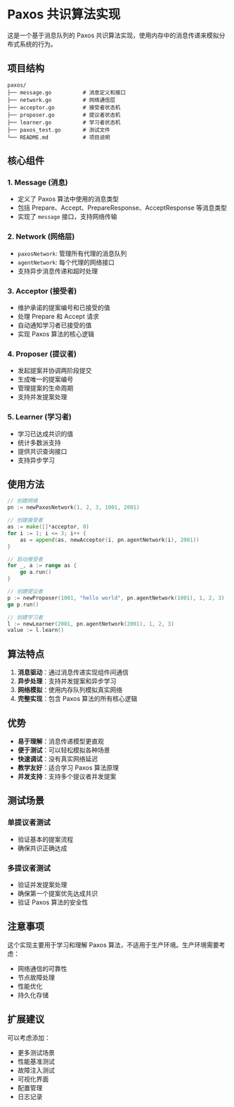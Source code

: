 # Paxos 共识算法实现

这是一个基于消息队列的 Paxos 共识算法实现，使用内存中的消息传递来模拟分布式系统的行为。

## 项目结构

```
paxos/
├── message.go          # 消息定义和接口
├── network.go          # 网络通信层
├── acceptor.go         # 接受者状态机
├── proposer.go         # 提议者状态机
├── learner.go          # 学习者状态机
├── paxos_test.go       # 测试文件
└── README.md           # 项目说明
```

## 核心组件

### 1. Message (消息)
- 定义了 Paxos 算法中使用的消息类型
- 包括 Prepare、Accept、PrepareResponse、AcceptResponse 等消息类型
- 实现了 `message` 接口，支持网络传输

### 2. Network (网络层)
- `paxosNetwork`: 管理所有代理的消息队列
- `agentNetwork`: 每个代理的网络接口
- 支持异步消息传递和超时处理

### 3. Acceptor (接受者)
- 维护承诺的提案编号和已接受的值
- 处理 Prepare 和 Accept 请求
- 自动通知学习者已接受的值
- 实现 Paxos 算法的核心逻辑

### 4. Proposer (提议者)
- 发起提案并协调两阶段提交
- 生成唯一的提案编号
- 管理提案的生命周期
- 支持并发提案处理

### 5. Learner (学习者)
- 学习已达成共识的值
- 统计多数派支持
- 提供共识查询接口
- 支持异步学习

## 使用方法

```go
// 创建网络
pn := newPaxosNetwork(1, 2, 3, 1001, 2001)

// 创建接受者
as := make([]*acceptor, 0)
for i := 1; i <= 3; i++ {
    as = append(as, newAcceptor(i, pn.agentNetwork(i), 2001))
}

// 启动接受者
for _, a := range as {
    go a.run()
}

// 创建提议者
p := newProposer(1001, "hello world", pn.agentNetwork(1001), 1, 2, 3)
go p.run()

// 创建学习者
l := newLearner(2001, pn.agentNetwork(2001), 1, 2, 3)
value := l.learn()
```

## 算法特点

1. **消息驱动**：通过消息传递实现组件间通信
2. **异步处理**：支持并发提案和异步学习
3. **网络模拟**：使用内存队列模拟真实网络
4. **完整实现**：包含 Paxos 算法的所有核心逻辑

## 优势

- **易于理解**：消息传递模型更直观
- **便于测试**：可以轻松模拟各种场景
- **快速调试**：没有真实网络延迟
- **教学友好**：适合学习 Paxos 算法原理
- **并发支持**：支持多个提议者并发提案

## 测试场景

### 单提议者测试
- 验证基本的提案流程
- 确保共识正确达成

### 多提议者测试
- 验证并发提案处理
- 确保第一个提案优先达成共识
- 验证 Paxos 算法的安全性

## 注意事项

这个实现主要用于学习和理解 Paxos 算法，不适用于生产环境。生产环境需要考虑：
- 网络通信的可靠性
- 节点故障处理
- 性能优化
- 持久化存储

## 扩展建议

可以考虑添加：
- 更多测试场景
- 性能基准测试
- 故障注入测试
- 可视化界面
- 配置管理
- 日志记录
